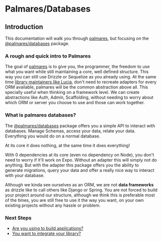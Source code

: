 # Palmares/Databases

## Introduction

This documentation will walk you through [palmares](https://github.com/palmaresHQ/palmares), but focusing on the [@palmares/databases](https://www.npmjs.com/package/@palmares/databases) package.

### A rough and quick intro to Palmares

The goal of [palmares](https://github.com/palmaresHQ/palmares) is to give you, the programmer, the freedom to use what you want while still maintaining a core, well defined structure. This way you can still use Drizzle or Sequelize as you already using. At the same time [library maintainers like Lucia](https://github.com/lucia-auth/lucia/discussions/1707), don't need to recreate adapters for every ORM available, palmares will be the common abstraction above all. This specially useful when thinking on a framework level. We can create abstractions like Auth, Admin, Scaffolding, without needing to worry about which ORM or server you choose to use and those can work together.

### What is palmares databases?

The [@palmares/databases](https://www.npmjs.com/package/@palmares/databases) package offers you a simple API to interact with databases. Manage Schemas, access your data, relate your data. Everything you would do on a normal database.

At its core it does nothing, at the same time it does everything!

With 0 dependencies at its core (even no dependency on Node), you don't need to worry if it'll work on Expo. Without an adapter this will simply not do anything. But with the adapter this package offers you the ability to generate migrations, query your data and offer a really nice way to interact with your database.

Although we kinda see ourselves as an ORM, we are not **data frameworks** as drizzle like to call others like Django or Spring. You are not forced to build your project around our structure, although we think this is preferable most of the times, you are still free to use it the way you want, on your own existing projects without any hassle or problem.

### Next Steps

- [Are you using to build applications?](https://github.com/palmaresHQ/palmares/blob/model-fields-new-api/packages/databases/docs/doers/getting-started/introduction.md)
- [You want to integrate your library?](https://github.com/palmaresHQ/palmares/blob/model-fields-new-api/packages/databases/docs/builders/getting-started/introduction.md)
